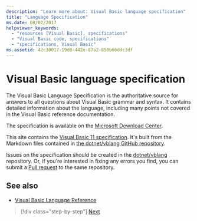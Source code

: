 ```yaml
---
description: "Learn more about: Visual Basic language specification"
title: "Language Specification"
ms.date: 08/02/2017
helpviewer_keywords: 
  - "resources [Visual Basic], specifications"
  - "Visual Basic code, specifications"
  - "specifications, Visual Basic"
ms.assetid: 42c30017-19d0-442e-87a2-850b66ddc3df
---
```

# Visual Basic language specification

The Visual Basic Language Specification is the authoritative source for answers to all questions about Visual Basic grammar and syntax. It contains detailed information about the language, including many points not covered in the Visual Basic reference documentation.  
  
The specification is available on the [Microsoft Download Center](https://go.microsoft.com/fwlink/?LinkId=188623).  
  
This site contains the [Visual Basic 11 specification](../../../../_vblang/spec/introduction.md). It's built from the Markdown files contained in [the dotnet/vblang GitHub repository](https://github.com/dotnet/vblang/blob/master/spec/README.md).

Issues on the specification should be created in the [dotnet/vblang](https://github.com/dotnet/vblang/issues) repository. Or, if you're interested
in fixing any errors you find, you can submit a [Pull request](https://github.com/dotnet/vblang/pulls) to the same repository.

## See also

- [Visual Basic Language Reference](../../language-reference/index.md)

>[!div class="step-by-step"]
>[Next](../../../../_vblang/spec/introduction.md)
